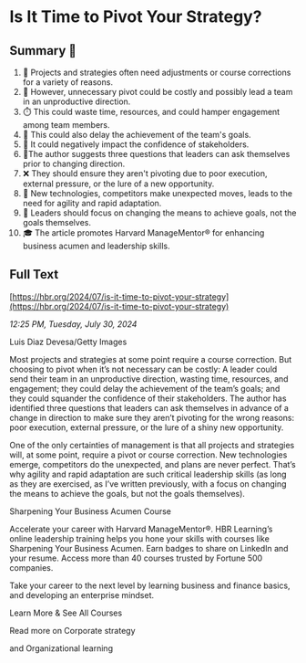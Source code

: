 # Is It Time to Pivot Your Strategy?

## Summary 🤖

1. 🔄 Projects and strategies often need adjustments or course corrections for a variety of reasons.
2. 🚦 However, unnecessary pivot could be costly and possibly lead a team in an unproductive direction.
3. ⏱️ This could waste time, resources, and could hamper engagement among team members.
4. 🥅 This could also delay the achievement of the team's goals.
5. 🤝 It could negatively impact the confidence of stakeholders.
6. 🤔The author suggests three questions that leaders can ask themselves prior to changing direction.
7. ❌ They should ensure they aren't pivoting due to poor execution, external pressure, or the lure of a new opportunity.
8. 🔬 New technologies, competitors make unexpected moves, leads to the need for agility and rapid adaptation.
9. 🧭 Leaders should focus on changing the means to achieve goals, not the goals themselves.
10. 🎓 The article promotes Harvard ManageMentor® for enhancing business acumen and leadership skills.

## Full Text

[https://hbr.org/2024/07/is-it-time-to-pivot-your-strategy](https://hbr.org/2024/07/is-it-time-to-pivot-your-strategy)

*12:25 PM, Tuesday, July 30, 2024*

Luis Diaz Devesa/Getty Images

Most projects and strategies at some point require a course correction. But choosing to pivot when it’s not necessary can be costly: A leader could send their team in an unproductive direction, wasting time, resources, and engagement; they could delay the achievement of the team’s goals; and they could squander the confidence of their stakeholders. The author has identified three questions that leaders can ask themselves in advance of a change in direction to make sure they aren’t pivoting for the wrong reasons: poor execution, external pressure, or the lure of a shiny new opportunity.

One of the only certainties of management is that all projects and strategies will, at some point, require a pivot or course correction. New technologies emerge, competitors do the unexpected, and plans are never perfect. That’s why agility and rapid adaptation are such critical leadership skills (as long as they are exercised, as I’ve written previously, with a focus on changing the means to achieve the goals, but not the goals themselves).

Sharpening Your Business Acumen Course

Accelerate your career with Harvard ManageMentor®. HBR Learning’s online leadership training helps you hone your skills with courses like Sharpening Your Business Acumen. Earn badges to share on LinkedIn and your resume. Access more than 40 courses trusted by Fortune 500 companies.

Take your career to the next level by learning business and finance basics, and developing an enterprise mindset.

Learn More & See All Courses

Read more on Corporate strategy

and Organizational learning

